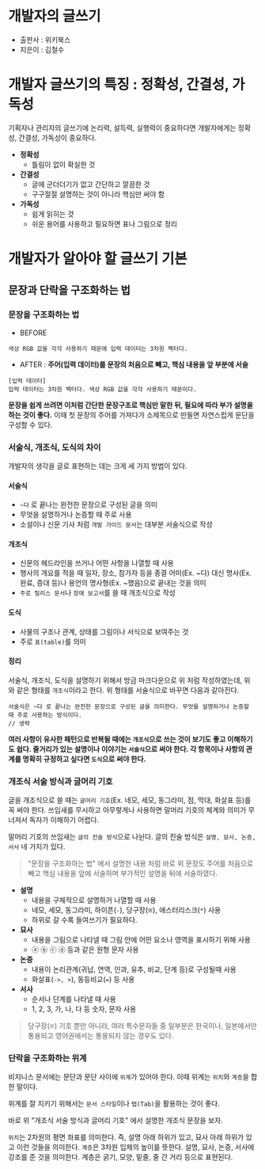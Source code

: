 # 개발자의 글쓰기

- 출판사 : 위키북스
- 지은이 : 김철수

# 개발자 글쓰기의 특징 : 정확성, 간결성, 가독성

기획자나 관리자의 글쓰기에 논리력, 설득력, 실행력이 중요하다면 개발자에게는 정확성, 간결성, 가독성이 중요하다.

- __정확성__
  - 틀림이 없이 확실한 것
- __간결성__
  - 글에 군더더기가 없고 간단하고 깔끔한 것
  - 구구절절 설명하는 것이 아니라 핵심만 써야 함
- __가독성__
  - 쉽게 읽히는 것
  - 쉬운 용어를 사용하고 필요하면 표나 그림으로 정리

# 개발자가 알아야 할 글쓰기 기본

## 문장과 단락을 구조화하는 법

### 문장을 구조화하는 법

- BEFORE

```
색상 RGB 값을 각각 사용하기 때문에 입력 데이터는 3차원 벡터다.
```

- AFTER : __주어(입력 데이터)를 문장의 처음으로 빼고, 핵심 내용을 앞 부분에 서술__

```
[입력 데이터]
입력 데이터는 3차원 벡터다. 색상 RGB 값을 각각 사용하기 때문이다.
```

__문장을 쉽게 쓰려면 이처럼 간단한 문장구조로 핵심만 말한 뒤, 필요에 따라 부가 설명을 하는 것이 좋다.__ 이때 첫 문장의 주어를 가져다가 소제목으로 만들면 자연스럽게 문단을 구성할 수 있다.

### 서술식, 개조식, 도식의 차이

개발자의 생각을 글로 표현하는 데는 크게 세 가지 방법이 있다.

#### 서술식

- `~다` 로 끝나는 완전한 문장으로 구성된 글을 의미
- 무엇을 설명하거나 논증할 때 주로 사용
- 소설이나 신문 기사 처럼 `개발 가이드 문서`는 대부분 서술식으로 작성

#### 개조식

- 신문의 헤드라인을 쓰거나 어떤 사항을 나열할 때 사용
- 행사의 개요를 적을 때 일자, 장소, 참가자 등을 종결 어미(Ex. ~다) 대신 명사(Ex. 완료, 증대 등)나 용언의 명사형(Ex. ~했음)으로 끝내는 것을 의미
- `주로 릴리스 문서`나 `장애 보고서`를 쓸 때 개조식으로 작성

#### 도식

- 사물의 구조나 관계, 상태를 그림이나 서식으로 보여주는 것
- 주로 `표(table)`를 의미

#### 정리

서술식, 개조식, 도식을 설명하기 위해서 방금 마크다운으로 위 처럼 작성하였는데, 위 와 같은 형태를 `개조식`이라고 한다. 위 형태를 서술식으로 바꾸면 다음과 같아진다.

```
서술식은 ~다 로 끝나는 완전한 문장으로 구성된 글을 의미한다. 무엇을 설명하거나 논증할 때 주로 사용하는 방식이다. 
// 생략
```

__여러 사항이 유사한 패턴으로 반복될 때에는 `개조식`으로 쓰는 것이 보기도 좋고 이해하기도 쉽다. 줄거리가 있는 설명이나 이야기는 `서술식`으로 써야 한다. 각 항목이나 사항의 관계를 명확히 규정하고 싶다면 `도식`으로 써야 한다.__

### 개조식 서술 방식과 글머리 기호

글을 개조식으로 쓸 때는 `글머리 기호`(Ex. 네모, 세모, 동그라미, 점, 막대, 화살표 등)를 꼭 써야 한다. 쓰임새를 무시하고 아무렇게나 사용하면 말머리 기호의 체계와 의미가 무너져서 독자가 이해하기 어렵다.

말머리 기호의 쓰임새는 `글의 진술 방식`으로 나뉜다. 글의 진술 방식은 `설명, 묘사, 논증, 서사` 네 가지가 있다.

> "문장을 구조화하는 법" 에서 설명한 내용 처럼 바로 위 문장도 주어를 처음으로 빼고 핵심 내용을 앞에 서술하며 부가적인 설명을 뒤에 서술하였다.

- __설명__
  - 내용을 구체적으로 설명하거 나열할 때 사용
  - 네모, 세모, 동그라미, 하이픈(`-`), 당구장(`※`), 애스터리스크(`*`) 사용
  - 하위로 갈 수록 들여쓰기가 필요하다.
- __묘사__
  - 내용을 그림으로 나타낼 때 그림 안에 어떤 요소나 영역을 표시하기 위해 사용
  - ⓐ ⓑ ⓒ ⓓ 등과 같은 원형 문자 사용
- __논증__
  - 내용이 논리관계(귀납, 연역, 인과, 유추, 비교, 단계 등)로 구성될때 사용
  - 화살표(`->, >`), 동등비교(`=`) 등 사용
- __서사__
  - 순서나 단계를 나타낼 때 사용
  - 1, 2, 3, 가, 나, 다 등 숫자, 문자 사용

> 당구장(`※`) 기호 뿐만 아니라, 여러 특수문자들 중 일부분은 한국이나, 일본에서만 통용되고 영어권에서는 통용되지 않는 경우도 있다.

### 단락을 구조화하는 위계

비지니스 문서에는 문단과 문단 사이에 `위계`가 있어야 한다. 이때 위계는 `위치`와 `계층`을 합한 말이다.

위계를 잘 지키기 위해서는 `문서 스타일`이나 `탭(Tab)`을 활용하는 것이 좋다.

바로 위 "개조식 서술 방식과 글머리 기호" 에서 설명한 개조식 문장을 보자.

`위치`는 2차원의 평면 좌표를 의미한다. 즉, 설명 아래 하위가 있고, 묘사 아래 하위가 있고 이런 것들을 의미한다.
`계층`은 3차원 입체의 높이를 뜻한다. 설명, 묘사, 논증, 서사에 강조를 준 것을 의미한다. 계층은 굵기, 모양, 밑줄, 줄 간 거리 등으로 표현된다.

